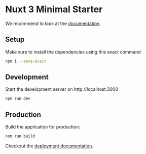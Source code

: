 # Nuxt 3 Minimal Starter

We recommend to look at the [documentation](https://v3.nuxtjs.org).

## Setup

Make sure to install the dependencies using this exact command

```bash
npm i --save-exact
```

## Development

Start the development server on http://localhost:3000

```bash
npm run dev
```

## Production

Build the application for production:

```bash
nom run build
```

Checkout the [deployment documentation](https://v3.nuxtjs.org/docs/deployment).